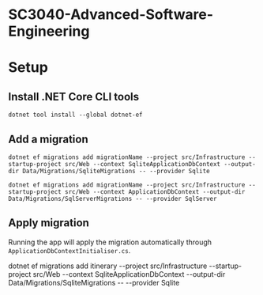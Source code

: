 # SC3040-Advanced-Software-Engineering

# Setup
## Install .NET Core CLI tools
```
dotnet tool install --global dotnet-ef
```

## Add a migration
```
dotnet ef migrations add migrationName --project src/Infrastructure --startup-project src/Web --context SqliteApplicationDbContext --output-dir Data/Migrations/SqliteMigrations -- --provider Sqlite
```
```
dotnet ef migrations add migrationName --project src/Infrastructure --startup-project src/Web --context ApplicationDbContext --output-dir Data/Migrations/SqlServerMigrations -- --provider SqlServer
```
## Apply migration
Running the app will apply the migration automatically through `ApplicationDbContextInitialiser.cs`.


dotnet ef migrations add itinerary --project src/Infrastructure --startup-project src/Web --context SqliteApplicationDbContext --output-dir Data/Migrations/SqliteMigrations -- --provider Sqlite
